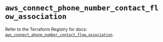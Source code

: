 # `aws_connect_phone_number_contact_flow_association`

Refer to the Terraform Registry for docs: [`aws_connect_phone_number_contact_flow_association`](https://registry.terraform.io/providers/hashicorp/aws/6.11.0/docs/resources/connect_phone_number_contact_flow_association).
